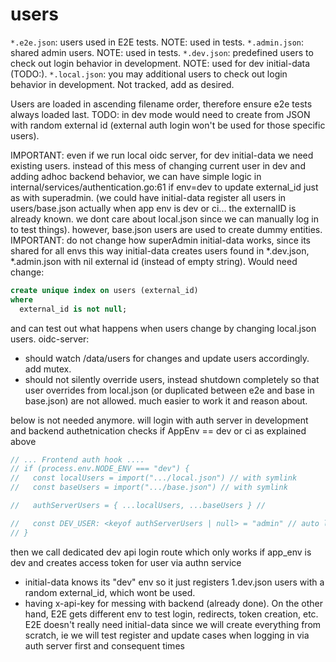 # users

`*.e2e.json`: users used in E2E tests. NOTE: used in tests.
`*.admin.json`: shared admin users. NOTE: used in tests.
`*.dev.json`: predefined users to check out login behavior in development. NOTE: used for
dev initial-data (TODO:).
`*.local.json`: you may additional users to check out login behavior in
development. Not tracked, add as desired.

Users are loaded in ascending filename order, therefore ensure e2e tests always
loaded last.
TODO:
in dev mode would need to create from JSON with random external id (external
auth login won't be used for those specific users).

IMPORTANT: even if we run local oidc server, for dev initial-data we need existing users.
instead of this mess of changing current user in dev and adding adhoc backend behavior,
we can have simple logic in internal/services/authentication.go:61
if env=dev to update external_id just as with superadmin.
(we could have initial-data register all users in users/base.json actually when app
env is dev or ci... the externalID is already known. we dont care about
local.json since we can manually log in to test things). however, base.json
users are used to create dummy entities.
IMPORTANT: do not change how superAdmin initial-data works, since its shared for
all envs
this way initial-data creates users found in *.dev.json, *.admin.json with nil
external id (instead of empty string).
Would need change:
```sql
create unique index on users (external_id)
where
  external_id is not null;
```
and can test out what happens when users change by changing local.json users.
oidc-server:
-  should watch /data/users for changes and update users accordingly. add mutex.
-  should not silently override users, instead shutdown completely
  so that user overrides from local.json (or duplicated between e2e and base in base.json) are not allowed. much easier to work it
  and reason about.


below is not needed anymore. will login with auth server in development
and backend authetnication checks if AppEnv == dev or ci as explained above
```ts
// ... Frontend auth hook ....
// if (process.env.NODE_ENV === "dev") {
//   const localUsers = import(".../local.json") // with symlink
//   const baseUsers = import(".../base.json") // with symlink

//   authServerUsers = { ...localUsers, ...baseUsers } //

//   const DEV_USER: <keyof authServerUsers | null> = "admin" // auto login
// }
```

then we call dedicated dev api login route which only works if app_env is dev
and creates access token for user via authn service

+ initial-data knows its "dev" env so it just registers 1.dev.json users with a
  random external_id, which wont be used.
+ having x-api-key for messing with backend (already done).
On the other hand,  E2E gets different env to test login, redirects, token creation, etc.
E2E doesn't really need initial-data since we will create everything from scratch, ie we will test
register and update cases when logging in via auth server first and consequent
times

